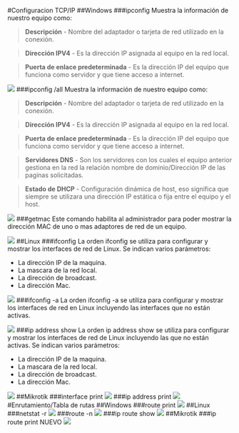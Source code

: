 #Configuracion TCP/IP
##Windows
###ipconfig
Muestra la información de nuestro equipo como:
>**Descripción** - Nombre del adaptador o tarjeta de red utilizado en la conexión.

>**Dirección IPV4** - Es la dirección IP asignada al equipo en la red local.

>**Puerta de enlace predeterminada** - Es la dirección IP del equipo que funciona como servidor y que tiene acceso a internet.

![](./curso201819/sr/Captura1.png)
###ipconfig /all
Muestra la información de nuestro equipo como:
>**Descripción** - Nombre del adaptador o tarjeta de red utilizado en la conexión.

>**Dirección IPV4** - Es la dirección IP asignada al equipo en la red local.

>**Puerta de enlace predeterminada** - Es la dirección IP del equipo que funciona como servidor y que tiene acceso a internet.

>**Servidores DNS** - Son los servidores con los cuales el equipo anterior gestiona en la red la relación nombre de dominio/Dirección IP de las paginas solicitadas.

>**Estado de DHCP** - Configuración dinámica de host, eso significa que siempre se utilizara una dirección IP estática o fija entre el equipo y el host.

![](./curso201819/sr/Captura2.png)
###getmac
Este comando habilita al administrador para poder mostrar la dirección MAC de uno o mas adaptores de red de un equipo.

![](./curso201819/sr/Captura3.png)
##Linux
###ifconfig
La orden ifconfig se utiliza para configurar y mostrar los interfaces de red de Linux. Se indican varios parámetros:

* La dirección IP de la maquina.
* La mascara de la red local.
* La dirección de broadcast.
* La dirección Mac.

![](./curso201819/sr/Captura4.png)
###ifconfig -a
La orden ifconfig -a se utiliza para configurar y mostrar los interfaces de red en Linux incluyendo las interfaces que no están activas.

![](./curso201819/sr/Captura5.png)
###ip address show
La orden ip address show se utiliza para configurar y mostrar los interfaces de red de Linux incluyendo las que no están activas. Se indican varios parámetros:

* La dirección IP de la maquina.
* La mascara de la red local.
* La dirección de broadcast.
* La dirección Mac.

![](./curso201819/sr/Captura6.png)
##Mikrotik
###interface print
![](./curso201819/sr/Captura8.png)
###ip address print
![](./curso201819/sr/Captura9.png)
#Enrutamiento/Tabla de rutas
##Windows
###route print
![](./curso201819/sr/Captura10.png)
##Linux
###netstat -r
![](./curso201819/sr/Captura11.png)
###route -n
![](./curso201819/sr/Captura12.png)
###ip route show
![](./curso201819/sr/Captura13.png)
##Mikrotik
###ip route print NUEVO
![](./curso201819/sr/Captura14.png)
